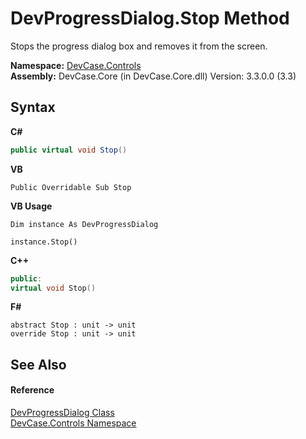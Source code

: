 # DevProgressDialog.Stop Method 
 

Stops the progress dialog box and removes it from the screen.

**Namespace:**&nbsp;<a href="N_DevCase_Controls">DevCase.Controls</a><br />**Assembly:**&nbsp;DevCase.Core (in DevCase.Core.dll) Version: 3.3.0.0 (3.3)

## Syntax

**C#**<br />
``` C#
public virtual void Stop()
```

**VB**<br />
``` VB
Public Overridable Sub Stop
```

**VB Usage**<br />
``` VB Usage
Dim instance As DevProgressDialog

instance.Stop()
```

**C++**<br />
``` C++
public:
virtual void Stop()
```

**F#**<br />
``` F#
abstract Stop : unit -> unit 
override Stop : unit -> unit 
```


## See Also


#### Reference
<a href="T_DevCase_Controls_DevProgressDialog">DevProgressDialog Class</a><br /><a href="N_DevCase_Controls">DevCase.Controls Namespace</a><br />